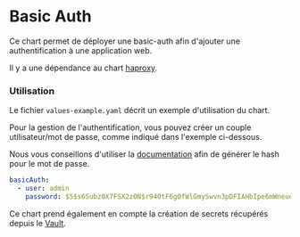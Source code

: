 # Basic Auth

Ce chart permet de déployer une basic-auth afin d'ajouter une authentification à une application web.  

Il y a une dépendance au chart [haproxy](https://github.com/bitnami/charts/blob/main/bitnami/haproxy/README.md).

### Utilisation

Le fichier `values-example.yaml` décrit un exemple d'utilisation du chart.

Pour la gestion de l'authentification, vous pouvez créer un couple utilisateur/mot de passe, comme indiqué dans l'exemple ci-dessous.

Nous vous conseillons d'utiliser la [documentation](https://www.haproxy.com/documentation/haproxy-configuration-tutorials/authentication/basic-authentication/#hash-passwords-in-the-userlist) afin de générer le hash pour le mot de passe. 

```yaml
basicAuth:
  - user: admin
    password: $5$s6Subz0X7FSX2zON$r94OtF6gOfWlGmySwvn3pDFIAHbIpe6mWneueqtBOm/
```

Ce chart prend également en compte la création de secrets récupérés depuis le [Vault](https://cloud-pi-native.fr/guide/secrets-vault#recuperation-d-un-secret-sur-kubernetes).

